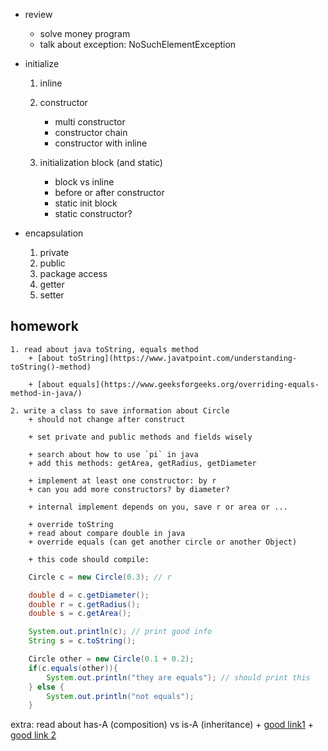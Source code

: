 
+ review 
  + solve money program 
  + talk about exception: NoSuchElementException

+ initialize
   1. inline
   2. constructor
      + multi constructor 
      + constructor chain 
      + constructor with inline 
      
   3. initialization block (and static)
      + block vs inline 
      + before or after constructor 
      + static init block 
      + static constructor?

+ encapsulation 
   1. private
   2. public
   3. package access 
   4. getter
   5. setter



## homework
    1. read about java toString, equals method
        + [about toString](https://www.javatpoint.com/understanding-toString()-method)

        + [about equals](https://www.geeksforgeeks.org/overriding-equals-method-in-java/)

    2. write a class to save information about Circle
        + should not change after construct 

        + set private and public methods and fields wisely

        + search about how to use `pi` in java
        + add this methods: getArea, getRadius, getDiameter
        
        + implement at least one constructor: by r 
        + can you add more constructors? by diameter?

        + internal implement depends on you, save r or area or ...

        + override toString 
        + read about compare double in java
        + override equals (can get another circle or another Object)
        
        + this code should compile:
```java
    Circle c = new Circle(0.3); // r

    double d = c.getDiameter();
    double r = c.getRadius();
    double s = c.getArea();

    System.out.println(c); // print good info
    String s = c.toString();

    Circle other = new Circle(0.1 + 0.2);
    if(c.equals(other)){ 
        System.out.println("they are equals"); // should print this
    } else {
        System.out.println("not equals");
    }

```





extra: read about has-A (composition) vs is-A (inheritance) 
         + [good link1](https://www.w3resource.com/java-tutorial/inheritance-composition-relationship.php)
         + [good link 2](https://www.c-sharpcorner.com/UploadFile/3614a6/is-a-and-has-a-relationship-in-java/)

